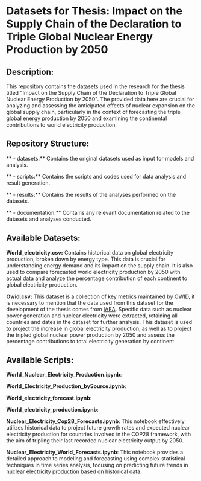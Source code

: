 # Datasets for Thesis: Impact on the Supply Chain of the Declaration to Triple Global Nuclear Energy Production by 2050

## **Description**:

This repository contains the datasets used in the research for the thesis titled "Impact on the Supply Chain of the Declaration to Triple Global Nuclear Energy Production by 2050". The provided data here are crucial for analyzing and assessing the anticipated effects of nuclear expansion on the global supply chain, particularly in the context of forecasting the triple global energy production by 2050 and examining the continental contributions to world electricity production.

## **Repository Structure**:

** - datasets:** Contains the original datasets used as input for models and analysis.

** - scripts:** Contains the scripts and codes used for data analysis and result generation.

** - results:** Contains the results of the analyses performed on the datasets.

** - documentation:** Contains any relevant documentation related to the datasets and analyses conducted.

## **Available Datasets**:

**World_electricity.csv:** Contains historical data on global electricity production, broken down by energy type. This data is crucial for understanding energy demand and its impact on the supply chain. It is also used to compare forecasted world electricity production by 2050 with actual data and analyze the percentage contribution of each continent to global electricity production.

**Owid.csv:** This dataset is a collection of key metrics maintained by [OWID](https://ourworldindata.org/energy), it is necessary to mention that the data used from this dataset for the development of the thesis comes from [IAEA](https://pris.iaea.org/pris/). Specific data such as nuclear power generation and nuclear electricity were extracted, retaining all countries and dates in the dataset for further analysis. This dataset is used to project the increase in global electricity production, as well as to project the tripled global nuclear power production by 2050 and assess the percentage contributions to total electricity generation by continent.

## **Available Scripts**:

**World_Nuclear_Electricity_Production.ipynb**: 

**World_Electricity_Production_bySource.ipynb**: 

**World_electricity_forecast.ipynb**: 

**World_electricity_production.ipynb**: 

**Nuclear_Electricity_Cop28_Forecasts.ipynb**: This notebook effectively utilizes historical data to project future growth rates and expected nuclear electricity production for countries involved in the COP28 framework, with the aim of tripling their last recorded nuclear electricity output by 2050.

**Nuclear_Electricity_World_Forecasts.ipynb**: This notebook provides a detailed approach to modeling and forecasting using complex statistical techniques in time series analysis, focusing on predicting future trends in nuclear electricity production based on historical data.




